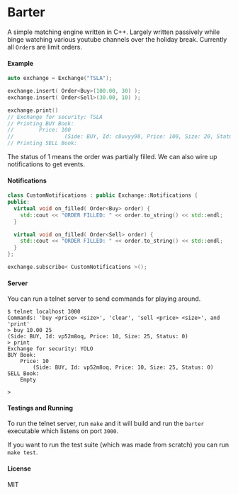 Barter
======

A simple matching engine written in C++. Largely written passively while binge watching various youtube channels
over the holiday break. Currently all `Order`s are limit orders.

#### Example

```c++
auto exchange = Exchange("TSLA");

exchange.insert( Order<Buy>(100.00, 30) );
exchange.insert( Order<Sell>(30.00, 10) );

exchange.print()
// Exchange for security: TSLA
// Printing BUY Book:
//        Price: 100
//                (Side: BUY, Id: c8uvyy98, Price: 100, Size: 20, Status: 1)
// Printing SELL Book:
```

The status of 1 means the order was partially filled. We can also wire up notifications to get events.

#### Notifications

```c++
class CustomNotifications : public Exchange::Notifications {
public:
  virtual void on_filled( Order<Buy> order) {
    std::cout << "ORDER FILLED: " << order.to_string() << std::endl;
  }

  virtual void on_filled( Order<Sell> order) {
    std::cout << "ORDER FILLED: " << order.to_string() << std::endl;
  }
};

exchange.subscribe< CustomNotifications >();
```

#### Server

You can run a telnet server to send commands for playing around.

```
$ telnet localhost 3000
Commands: 'buy <price> <size>', 'clear', 'sell <price> <size>', and 'print'
> buy 10.00 25
(Side: BUY, Id: vp52m8oq, Price: 10, Size: 25, Status: 0)
> print
Exchange for security: YOLO
BUY Book:
	Price: 10
		(Side: BUY, Id: vp52m8oq, Price: 10, Size: 25, Status: 0)
SELL Book:
	Empty

>
```

#### Testings and Running

To run the telnet server, run `make` and it will build and run the `barter` executable which listens on port `3000`.

If you want to run the test suite (which was made from scratch) you can run `make test`.

#### License

MIT
